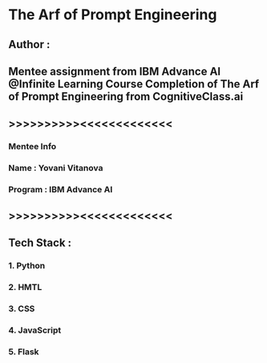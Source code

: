 # The Arf of Prompt Engineering 
## Author : 
## Mentee assignment from IBM Advance AI @Infinite Learning Course Completion of The Arf of Prompt Engineering from CognitiveClass.ai
## >>>>>>>>>><<<<<<<<<<<<<
### Mentee Info 
### Name : Yovani Vitanova
### Program : IBM Advance AI 
## >>>>>>>>>><<<<<<<<<<<<<
## Tech Stack :
### 1. Python
### 2. HMTL
### 3. CSS
### 4. JavaScript
### 5. Flask
